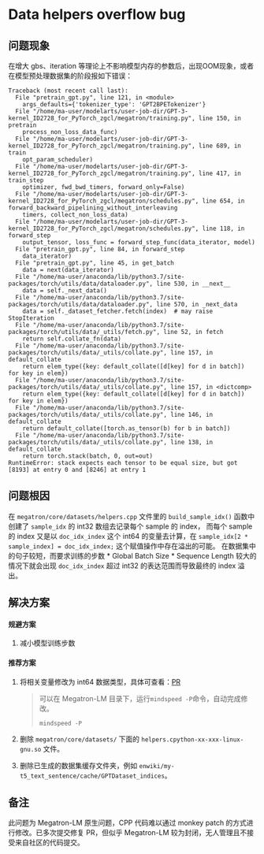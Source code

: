 # Data helpers overflow bug
## 问题现象
在增大 gbs、iteration 等理论上不影响模型内存的参数后，出现OOM现象，或者在模型预处理数据集的阶段报如下错误：
```shell
Traceback (most recent call last):
  File "pretrain_gpt.py", line 121, in <module>
    args_defaults={'tokenizer_type': 'GPT2BPETokenizer'}
  File "/home/ma-user/modelarts/user-job-dir/GPT-3-kernel_ID2728_for_PyTorch_zgcl/megatron/training.py", line 150, in pretrain
    process_non_loss_data_func)
  File "/home/ma-user/modelarts/user-job-dir/GPT-3-kernel_ID2728_for_PyTorch_zgcl/megatron/training.py", line 689, in train
    opt_param_scheduler)
  File "/home/ma-user/modelarts/user-job-dir/GPT-3-kernel_ID2728_for_PyTorch_zgcl/megatron/training.py", line 417, in train_step
    optimizer, fwd_bwd_timers, forward_only=False)
  File "/home/ma-user/modelarts/user-job-dir/GPT-3-kernel_ID2728_for_PyTorch_zgcl/megatron/schedules.py", line 654, in forward_backward_pipelining_without_interleaving
    timers, collect_non_loss_data)
  File "/home/ma-user/modelarts/user-job-dir/GPT-3-kernel_ID2728_for_PyTorch_zgcl/megatron/schedules.py", line 118, in forward_step
    output_tensor, loss_func = forward_step_func(data_iterator, model)
  File "pretrain_gpt.py", line 84, in forward_step
    data_iterator)
  File "pretrain_gpt.py", line 45, in get_batch
    data = next(data_iterator)
  File "/home/ma-user/anaconda/lib/python3.7/site-packages/torch/utils/data/dataloader.py", line 530, in __next__
    data = self._next_data()
  File "/home/ma-user/anaconda/lib/python3.7/site-packages/torch/utils/data/dataloader.py", line 570, in _next_data
    data = self._dataset_fetcher.fetch(index)  # may raise StopIteration
  File "/home/ma-user/anaconda/lib/python3.7/site-packages/torch/utils/data/_utils/fetch.py", line 52, in fetch
    return self.collate_fn(data)
  File "/home/ma-user/anaconda/lib/python3.7/site-packages/torch/utils/data/_utils/collate.py", line 157, in default_collate
    return elem_type({key: default_collate([d[key] for d in batch]) for key in elem})
  File "/home/ma-user/anaconda/lib/python3.7/site-packages/torch/utils/data/_utils/collate.py", line 157, in <dictcomp>
    return elem_type({key: default_collate([d[key] for d in batch]) for key in elem})
  File "/home/ma-user/anaconda/lib/python3.7/site-packages/torch/utils/data/_utils/collate.py", line 146, in default_collate
    return default_collate([torch.as_tensor(b) for b in batch])
  File "/home/ma-user/anaconda/lib/python3.7/site-packages/torch/utils/data/_utils/collate.py", line 138, in default_collate
    return torch.stack(batch, 0, out=out)
RuntimeError: stack expects each tensor to be equal size, but got [8193] at entry 0 and [8246] at entry 1
```

## 问题根因
在 `megatron/core/datasets/helpers.cpp` 文件里的 `build_sample_idx()` 函数中创建了 `sample_idx` 的 int32 数组去记录每个 sample 的 index，
而每个 sample 的 index 又是以 `doc_idx_index` 这个 int64 的变量去计算，在 `sample_idx[2 * sample_index] = doc_idx_index;` 这个赋值操作中存在溢出的可能。
在数据集中的句子较短，而要求训练的步数 * Global Batch Size * Sequence Length 较大的情况下就会出现 `doc_idx_index` 超过 int32 的表达范围而导致最终的 index 溢出。

## 解决方案

#### 规避方案
1. 减小模型训练步数


#### 推荐方案
1. 将相关变量修改为 int64 数据类型，具体可查看：[PR](https://github.com/NVIDIA/Megatron-LM/pull/598)

   > 可以在 Megatron-LM 目录下，运行`mindspeed -P`命令，自动完成修改。
   >```shell
   > mindspeed -P
   >```
2. 删除 `megatron/core/datasets/` 下面的 `helpers.cpython-xx-xxx-linux-gnu.so` 文件。
3. 删除已生成的数据集缓存文件夹，例如 `enwiki/my-t5_text_sentence/cache/GPTDataset_indices`。


## 备注
此问题为 Megatron-LM 原生问题，CPP 代码难以通过 monkey patch 的方式进行修改。已多次提交修复 PR，但似乎 Megatron-LM 较为封闭，无人管理且不接受来自社区的代码提交。